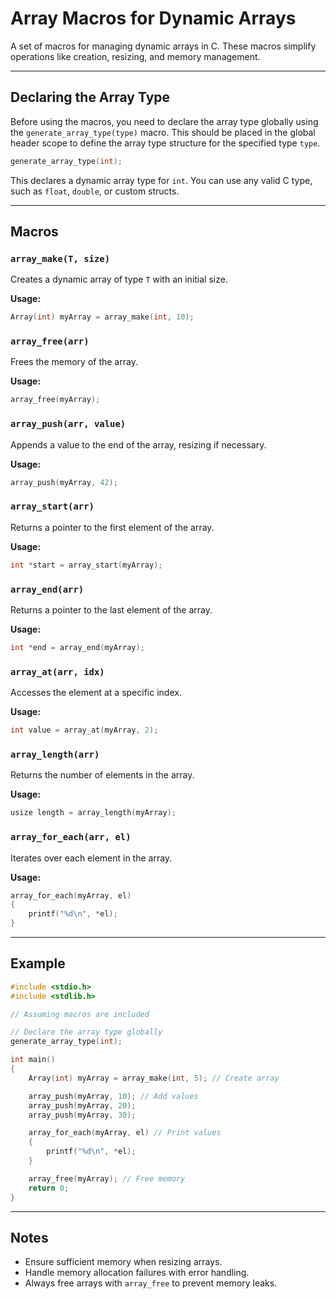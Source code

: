 
# Array Macros for Dynamic Arrays

A set of macros for managing dynamic arrays in C. These macros simplify operations like creation, resizing, and memory management.

---

## Declaring the Array Type

Before using the macros, you need to declare the array type globally using the `generate_array_type(type)` macro. This should be placed in the global header scope to define the array type structure for the specified type `type`.

```c
generate_array_type(int);
```

This declares a dynamic array type for `int`. You can use any valid C type, such as `float`, `double`, or custom structs.

---

## Macros

### **`array_make(T, size)`**
Creates a dynamic array of type `T` with an initial size.

**Usage:**
```c
Array(int) myArray = array_make(int, 10);
```

### **`array_free(arr)`**
Frees the memory of the array.

**Usage:**
```c
array_free(myArray);
```

### **`array_push(arr, value)`**
Appends a value to the end of the array, resizing if necessary.

**Usage:**
```c
array_push(myArray, 42);
```

### **`array_start(arr)`**
Returns a pointer to the first element of the array.

**Usage:**
```c
int *start = array_start(myArray);
```

### **`array_end(arr)`**
Returns a pointer to the last element of the array.

**Usage:**
```c
int *end = array_end(myArray);
```

### **`array_at(arr, idx)`**
Accesses the element at a specific index.

**Usage:**
```c
int value = array_at(myArray, 2);
```

### **`array_length(arr)`**
Returns the number of elements in the array.

**Usage:**
```c
usize length = array_length(myArray);
```

### **`array_for_each(arr, el)`**
Iterates over each element in the array.

**Usage:**
```c
array_for_each(myArray, el)
{
    printf("%d\n", *el);
}
```

---

## Example

```c
#include <stdio.h>
#include <stdlib.h>

// Assuming macros are included

// Declare the array type globally
generate_array_type(int);

int main()
{
    Array(int) myArray = array_make(int, 5); // Create array

    array_push(myArray, 10); // Add values
    array_push(myArray, 20);
    array_push(myArray, 30);

    array_for_each(myArray, el) // Print values
    {
        printf("%d\n", *el);
    }

    array_free(myArray); // Free memory
    return 0;
}
```

---

## Notes

- Ensure sufficient memory when resizing arrays.
- Handle memory allocation failures with error handling.
- Always free arrays with `array_free` to prevent memory leaks.
